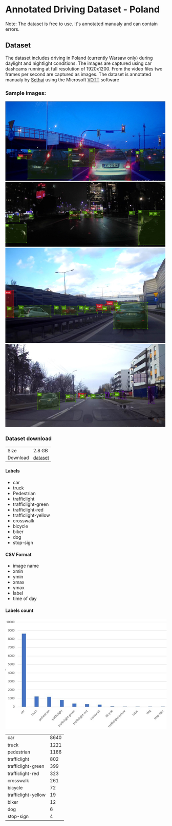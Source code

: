 # Annotated Driving Dataset - Poland

Note: The dataset is free to use. It's annotated manualy and can contain errors.

## Dataset

The dataset includes driving in Poland (currently Warsaw only) during daylight and nightlight conditions. The images are captured using car dashcams running at full resolution of 1920x1200. From the video files two frames per second are captured as images. The dataset is annotated manualy by [Sethai](https://github.com/sethai) using the Microsoft [VOTT](https://github.com/microsoft/VoTT) software

### Sample images:
![](./images/car_1.jpg)
![](./images/car_2.jpg)
![](./images/car_3.jpg)
![](./images/car_4.jpg)

### Dataset download

<table>
    <tr>
        <td>Size</td>
        <td>2.8 GB</td>
    </tr>
    <tr>
        <td>Download</td>
        <td><a href="http://konradobah.pl/www/dataset_poland/dataset.zip">dataset</td>
    </tr>
</table>

#### Labels
- car
- truck
- Pedestrian
- trafficlight
- trafficlight-green
- trafficlight-red
- trafficlight-yellow
- crosswalk
- bicycle
- biker
- dog
- stop-sign

#### CSV Format
- image name
- xmin
- ymin
- xmax
- ymax
- label
- time of day

#### Labels count

![](./images/labels_count.jpg)

<table>
    <tr>
        <td>car</td>
        <td>8640</td>
    </tr>
    <tr>
        <td>truck</td>
        <td>1221</td>
    </tr>
    <tr>
        <td>pedestrian</td>
        <td>1186</td>
    </tr>
    <tr>
        <td>trafficlight</td>
        <td>802</td>
    </tr>
    <tr>
        <td>trafficlight-green</td>
        <td>399</td>
    </tr>
    <tr>
        <td>trafficlight-red</td>
        <td>323</td>
    </tr>
    <tr>
        <td>crosswalk</td>
        <td>261</td>
    </tr>
    <tr>
        <td>bicycle</td>
        <td>72</td>
    </tr>
    <tr>
        <td>trafficlight-yellow</td>
        <td>19</td>
    </tr>
    <tr>
        <td>biker</td>
        <td>12</td>
    </tr>
    <tr>
        <td>dog</td>
        <td>6</td>
    </tr>
    <tr>
        <td>stop-sign</td>
        <td>4</td>
    </tr>    
</table>

